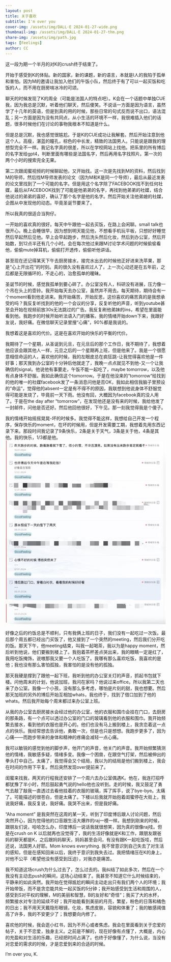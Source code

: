 ```yaml
---
layout: post
title: 关于喜欢
subtitle: I'm over you
cover-img: /assets/img/DALL·E 2024-01-27-wide.png
thumbnail-img: /assets/img/DALL·E 2024-01-27-thm.png
share-img: /assets/img/path.jpg
tags: [Feelings]
author: CC
---
```


这一段为期一个半月的对K的crush终于结束了。

开始于感受到K的体贴。新的国家，新的课题，新的语言，本就是I人的我陷于孤单和害怕。因为M的邀请让我加入他们的午饭小队，然后终于有了可以一起买饭和吃饭的人，而不用在厨房啃冰冷的可颂。

聊天的时候发现了K的周全（可能是法国人的特点吧）。K会在一个话题中单独CUE我，因为我总是沉默，听着他们聊天，然后傻笑。不说话一方面是因为语言，虽然学了十几年的英语，但是到真的用的时候，那些日常的句式反而说不出口，语法混乱；另一方面是因为没有共同点，从小生活的环境不一样，我很难插入他们的话题，很多时候他们在讨论的事物我根本不知道是什么。

但是总是沉默，我也感觉很尴尬。于是K的CUE成功让我解套。然后开始注意到他这个人。高瘦，湛蓝的瞳孔，棕色的中长发，精致的法国男人。只能说是跟我的理想型完全不一样。我记名字真的很差，所以在学校网站上找他。把系里的所有博后的名字发给gpt4，判断里面有哪些是法国名字，然后再用名字找照片。第一次的两个小时的搜索完全无果。

第二次跟闺蜜视频的时候聊起他，又开始找。这一次是先找到M的资料，然后找到M的导师，然后找M导师发表的论文（因为M和K是同一个导师），最后从最近发表的论文里找到了一个可能的名字。但是用这个名字除了FACEBOOK找不到任何社媒，最后从FACEBOOK找到了可能是他弟弟的名字，再找到他弟弟的社媒，结合他说过的弟弟的喜好，确认了那个名字是他的名字。然后开始关注他弟媳的社媒，企图从中发现他的动态。毕竟圣诞节要来了。

所以我真的很适合当狗仔。

一开始的喜欢真的很好。每天中午跟他一起去买饭，在路上会闲聊。small talk也很开心。晚上会睡很早，因为想到明天能见他，不想看手机玩平板，只想好好睡觉然后早起然后见他。早上会早起跑步，然后洗头然后化妆，然后到办公室，然后开始数，到12点半还有几个小时。会在每次他过来跟M讨论学术问题的时候偷偷看他，偷偷mute掉耳机，偷偷打开透传，偷偷听他讲话。

甚至现在还记得某天下午去厨房接水，接完水出去的时候他正好进来洗苹果，那是“心上开出花”的时刻。真的很久没有喜欢过人了，上一次心动还是在五年前，之后都是无限循环的，不走心的，治愈孤单的暧昧。

圣诞节的时候，感觉我孤单到要心碎了。办公室没有人，科研没有进展，压力像一个吊在头上的壶铃。我开始每天去办公室，虽然并不用去。每天期待，期待会有一个moment看到他走进来。我开始痛苦，开始反思，这份喜欢的痛苦真的是我想承受的吗？我反复听找到的他的一个会议的分享，反复听他的声音，听到youtube甚至会开始在视频前放30s无法跳过的广告。我反复刷他弟妹的ins，希望在里面能看到他。我跑步的时候开始听法语入门的播客。我的情绪开始down下来，我跟好友说，我好痛。在微信聊天记录里搜“心痛”，90%都是我说的。

我想着这是喜欢的代价。这是在喜欢开始的快乐的平衡的代价。

我期待了一个星期，从圣诞到元旦，在元旦后的那个工作日，我不期待了，我想着他应该会跟其他人一样，元旦之后的一个星期再上班，但是他来了。我是一个很愿意相信命运的人，喜欢他的时候，我的左眼皮总在疯狂跳-让我觉得喜欢他是一件好事；那天我到办公室的十分钟后他就走了，我晚一点点就见不到他-又一个让我确信的signal。他说他有事要走，午饭不能一起吃了，maybe tomorrow，以及他有点身体不舒服。我如此确信这个tomorrow。于是在他没来的“tomorrow“给找到的他的唯一的社媒facebook发了一条消息问他是否OK，我如此相信我脑子里预设的”命运”，觉得他的absent一定是有不得不的原因，我联想到他说身体不舒服觉得可能是发烧了，毕竟前一天下雨。他没有回，大概因为facebook真的没人用了。于是在the day after “tomorrow”，在发现他还是没有来的时候，我给他发了一封邮件，问他是否还好。然后他回他很好，下午见。那一刻我觉得我是个傻子。

我的情绪开始摇摇晃晃-坏的时候多。我觉得不能这样，我想给自己开发一个程序，保存快乐的moment，在坏的时候用，但是开发需要工期，我想着先用东西记录下来。那段时间我记录了9条快乐，2条是关于天气，3条是关于他，4条是其他。我的快乐，1/3都是他。![record](/assets/img/record.jpg)

好像之后的约饭总是不顺利，只有我俩上班的日子，我们没有一起吃过一次饭。最后那个周五都已经出门买饭了，他又接到了一个突然的meeting，然后我们分开吃的饭。那天下午，他meeting结束，叫我一起喝茶，我以为是happy moment，然后听到他说，他们要搬到楼上了。我抱着茶杯差点哭出来，我的眼睛一定是红了，我用吃饭掩饰，说嗷那我又要一个人吃饭了。我哪有那么喜欢吃饭，我喜欢的是他；我也没有那么害怕孤独，我害怕的是没有他的孤独。

那天我硬是撑到了跟他一起下班，我听到他的办公室关灯的声音，抓起书包就下楼。问他周末的计划，他说加班，我问在家吗？他说过来office。所以我第二天也来了办公室。我像一个小孩，没有那么多考虑，哪怕是片刻的甜，我也想要。然后那天加班的另外的博后开始互相加whats，我也终于，找到了借口加到了他的whats。然后我开始每个周末都过来办公室上班。

从我的办公室去厨房接水会经过他的办公室，他的衣服和围巾会挂在门口，去厨房的那条路，有一个点可以透过办公室的门口的玻璃看到他的衣服和围巾。我开始频繁去接水，看到他的衣服也是开心的。他们也没有马上搬到楼上，我贪恋着这一点点的快乐。我经常想去告诉他，勇敢一次，但是也只是想想。我跑步更多了，因为心痛——而跑步带来的身体和精神的疼痛会减轻一点心痛。

我可以敏锐的感觉到他的脚步声，他开门的声音，他关门的声音。我开始频繁猜测他的情绪，我敏感多疑，情绪多变。我像一个困兽，在跟空气打架，然后被伸出的拳头打中自己。太痛了，我觉得会又个结局，我以为的结局是他们搬到楼上，我会在时间的作用下平复。然后突然发现over提前来了。

闺蜜来找我，两天的行程我还安排了一个周六去办公室偶遇K。他在，我连打招呼都犹豫了半小时，然后鼓起勇气说的hello他也没听到。走的时候，我又鼓足了勇气去敲了敲我一直透过去看他挂着的衣服的玻璃，挥了挥手，说了bye-bye。太痛了。可能描述的很苍白，但是太痛了。下楼以后我就开始抱着闺蜜停在大街上，我说我好痛，我反复说，我好痛。我哭不出来，但是我好痛。

“Aha moment” 是我突然在这周的某一天，听到了印度博后跟人讨论问题，然后突然开心，因为觉得他的口音跟生活大爆炸的raj一模一样。我想到刚来的时候，跟朋友们说，哈哈怎么办，印度博后一说话我就很想笑，因为真的很像raj哇。但是在crush on K 以后就再也没觉得了，我的生活好像就是K和工作，跟朋友跟爸妈的聊天都是K，之后跟妈妈聊天，妈妈甚至会问，有没有跟K一起吃饭哇，然后还说，法国男人好耶。Mom knows everything. 我不曾意识到自己失去了对生活的感知，但是在感知回来以后，我终于意识到我失去过。我把情绪压在K的身上，对他不公平（希望他没有感受到压迫），对我亦是痛苦。

我不知道这场crush为什么过去了，怎么过去的。我纠结了如此多次，然后在一个我没有主动去push的瞬间，这场心动结束了。我甚至不知道它什么时候结束的，平静来的如此突然。我开始在觉得尴尬的瞬间主动走出只有我们两个人的环境；我开始带饭，而不是贪恋能共处一起买饭的5分钟；我开始感受到生活和周围的人，感受到S对平权的理解，M的美丽和智慧，B的友好和“奇怪“；我买了大的水杯，频繁接水对专注的延续不好；我开始能看到美丽的月亮，繁星，粉色的日落和橘色的日出；我不用天天戴隐形眼镜，化妆，焦虑皮肤，容貌和体重了；我的敏感阈值高了许多，我的不安更少了；我想要向内修了。

喜欢他的时候，我会逛小红书，因为不开心或者焦虑。我会在里面看到关于恋爱的帖子，关于不恋爱，独身主义。之前是不解的，现在好像有点懂了，大概是，内心的充盈和对生活的乐趣，已经把时间占满了。也终于好像懂了，为什么说，当没有对恋爱的需求的时候，才是恋爱到来的合适的时候。

I’m over you, K.
